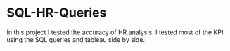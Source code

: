 # SQL-HR-Queries

In this project I tested the accuracy of HR analysis. I tested most of the KPI using the SQL queries and tableau side by side.

